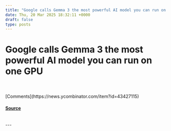 ```yaml
---
title: "Google calls Gemma 3 the most powerful AI model you can run on one GPU"
date: Thu, 20 Mar 2025 18:32:11 +0000
draft: false
type: posts
---
```

# Google calls Gemma 3 the most powerful AI model you can run on one GPU

<br/>

<br/>
[Comments](https://news.ycombinator.com/item?id=43427115)

#### [Source](https://www.theverge.com/ai-artificial-intelligence/627968/google-gemma-3-open-ai-model)

<br/>
---

